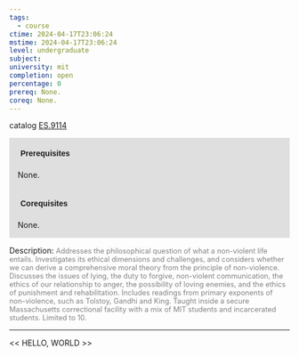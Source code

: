 ```yaml
---
tags:
  - course
ctime: 2024-04-17T23:06:24
mstime: 2024-04-17T23:06:24
level: undergraduate
subject: 
university: mit
completion: open
percentage: 0
prereq: None.
coreq: None.
---
```


catalog [ES.9114](http://student.mit.edu/catalog/mESa.html#ES.9114)

<span style="display: block; padding: 15px; background-color: rgb(100, 100, 100, 0.2);"><font id="m_prereq3934_0" style="display: block; font-family: Arial, sans-serif; font-weight: bold; padding: 5px">Prerequisites</font><br><span id="prereq3934_0">None.</span></span>
<span style="display: block; padding: 15px; background-color: rgb(100, 100, 100, 0.2);"><font id="m_coreq3934_0" style="display: block; font-family: Arial, sans-serif; font-weight: bold; padding: 5px">Corequisites</font><br><span id="coreq3934_0">None.</span></span>

<font style="">Description:</font>
<font style="color: grey; font-size: 0.8rem;">Addresses the philosophical question of what a non-violent life entails. Investigates its ethical dimensions and challenges, and considers whether we can derive a comprehensive moral theory from the principle of non-violence. Discusses the issues of lying, the duty to forgive, non-violent communication, the ethics of our relationship to anger, the possibility of loving enemies, and the ethics of punishment and rehabilitation.  Includes readings from primary exponents of non-violence, such as Tolstoy, Gandhi and King. Taught inside a secure Massachusetts correctional facility with a mix of MIT students and incarcerated students. Limited to 10.</font>



---

<< HELLO, WORLD >>
